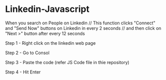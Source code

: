 # Linkedin-Javascript
When you search on People on Linkedin // This function clicks "Connect" and "Send Now" buttons on Linkedin in every 2 seconds // and then click on "Next >" button after every 12 seconds

Step 1 - Right click on the linkedin web page

Step 2 - Go to Consol

Step 3 - Paste the code (refer JS Code file in thie repository)

Step 4 - Hit Enter



